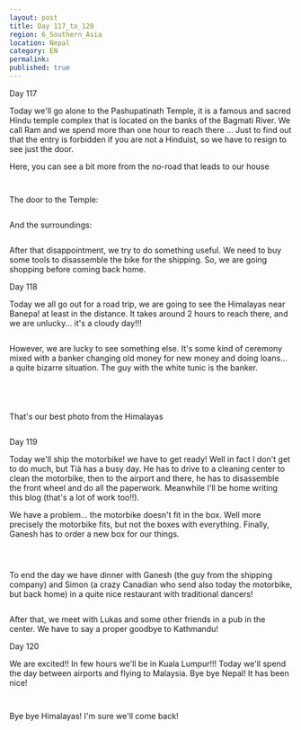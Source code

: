 ```yaml
---
layout: post
title: Day 117_to_120
region: 6_Southern_Asia
location: Nepal
category: EN
permalink:
published: true
---
```


Day 117

Today we'll go alone to the Pashupatinath Temple, it is a famous and sacred Hindu temple complex that is located on the banks of the Bagmati River. We call Ram and we spend more than one hour to reach there ... Just to find out that the entry is forbidden if you are not a Hinduist, so we have to resign to see just the door.

Here, you can see a bit more from the no-road that leads to our house

<p><a
href="https://lh3.googleusercontent.com/v7_rigm8RPA2q-vA_cBzXvbN1Lh4ydU6TDlcJJXysOlLrYJvbnIyyZbvqEXrkdsX0iPX7FmgdEHqzD9s3QPyApeCXsk79e8EsdU4Brp0vGz0yXTHBFl_P975Y9ncC8RsewS08XdyBOsNoxg0VQrOG1UX1fRKz6DfAd8w6ShABerODP5qS8452YrWgvEOpnpZt0bSQfjMrGFnb_MTDn0-gZwzKmmMGVQcShtbq-9IkAtV6QqR3lp-mUh8otAhpN6_dKFsLgB6wrxaVhnFRM0W9JlcaCqBdQbwXhaiDrWor63Cs_D7P6B6y_oeBlWQfbd5Oqxy1vdPQQ8QiU_AFYZaMVMfGnGMwJ-uLadZKymUfxKXkwVigJfCqUXVnjCwTYm4oQ98aE7_WI1Z4pHCDiOABjuS6Ez76YQ0OziOwSkqUMkEGymideiFMq7hrzilLFt_kehFykNjaQPn7QazK8NDs5P0P5XbbhSbZhDtcRgeXSWEYkfL1Uaq4Ls8zEBzNzehPgejIa1qiIFcnp9BBNXf4U4T08XR11XyWaRmnjAMVDDJkI9fSCbnX22kNe7t7p_7BRHAJIF2tdh43koLkm6AZxBcDLiJhfrLZdeZLNp-N65df_EaC_1eh3Yl-DHFVNNVp6uoH6XM4_0SEnwdwNcRcHCfRH8H0CQ_0_jQO31OWcDH9F2305ySJv2-6g=w669-h502-no"><img 
src="https://lh3.googleusercontent.com/v7_rigm8RPA2q-vA_cBzXvbN1Lh4ydU6TDlcJJXysOlLrYJvbnIyyZbvqEXrkdsX0iPX7FmgdEHqzD9s3QPyApeCXsk79e8EsdU4Brp0vGz0yXTHBFl_P975Y9ncC8RsewS08XdyBOsNoxg0VQrOG1UX1fRKz6DfAd8w6ShABerODP5qS8452YrWgvEOpnpZt0bSQfjMrGFnb_MTDn0-gZwzKmmMGVQcShtbq-9IkAtV6QqR3lp-mUh8otAhpN6_dKFsLgB6wrxaVhnFRM0W9JlcaCqBdQbwXhaiDrWor63Cs_D7P6B6y_oeBlWQfbd5Oqxy1vdPQQ8QiU_AFYZaMVMfGnGMwJ-uLadZKymUfxKXkwVigJfCqUXVnjCwTYm4oQ98aE7_WI1Z4pHCDiOABjuS6Ez76YQ0OziOwSkqUMkEGymideiFMq7hrzilLFt_kehFykNjaQPn7QazK8NDs5P0P5XbbhSbZhDtcRgeXSWEYkfL1Uaq4Ls8zEBzNzehPgejIa1qiIFcnp9BBNXf4U4T08XR11XyWaRmnjAMVDDJkI9fSCbnX22kNe7t7p_7BRHAJIF2tdh43koLkm6AZxBcDLiJhfrLZdeZLNp-N65df_EaC_1eh3Yl-DHFVNNVp6uoH6XM4_0SEnwdwNcRcHCfRH8H0CQ_0_jQO31OWcDH9F2305ySJv2-6g=w669-h502-no" class="oversize" alt=""></a></p>

<p><a
href="https://lh3.googleusercontent.com/ckd81FyknJTK6wSZKogrMl0tcoWyQzu-4BviLzYZAVcWm0XjmPm6AQd8PdIBRWkHw6l3Bev_aOFhix96Wyxs-Kg0eBBAh0PaC8WMRMkIEnzF05MURGRSIiJw9kaeM5qwmLxftkYE3Fe1VsyH8C9u7TCGpVIkN9PO6RNbSfbd8Dx3SPbRv7Pm4N0F-cQIYjdnGVnIzOHzeoNnhE-Bt9Sf4QJny92uWKep3FFK9aAOc7oqdx1HoaHR-Cp8TxlJs6qCVGhoHjPbrniin8b2zNxoHFI3NhTqpcrM29R1ksZA3hIQWqZxGl5RaS0xIZSjcQ-tKfA-sgrn-GRknA8lzaNa-qkUDfFlJVtvMx26k4kKOu2wmb8vpwMx2QVaXKUCmtd9dGtK5GE9GKtQrpihzvToVr8SAeP_KZ_ckEHIUrkbc_n-ygh_wJJ0pfdoIHl-Vb0MlUlnANrHhwKZGd9aaZFD9pt9jgsmHQd3KF6b2J7-EutUZW6IYVK5zItgR3V3JmROoxJsQTJzvj1s_vFDRxYJEZNvK4Qqp1tlZ2_6dV7Eaa-BxNXhRSuN5wr7vf39KStk0UD4isI5-KDz5kK6OBsplLQBKW1_F_3NRc7_z0Wulxnj1sQArPxC2ClEjVj20qfceowiMTEffHoPOFLqV26smo2ENAyhrK5fLaEI3_iUN0aU3Xb6w7MPiiJAFw=w836-h627-no"><img 
src="https://lh3.googleusercontent.com/ckd81FyknJTK6wSZKogrMl0tcoWyQzu-4BviLzYZAVcWm0XjmPm6AQd8PdIBRWkHw6l3Bev_aOFhix96Wyxs-Kg0eBBAh0PaC8WMRMkIEnzF05MURGRSIiJw9kaeM5qwmLxftkYE3Fe1VsyH8C9u7TCGpVIkN9PO6RNbSfbd8Dx3SPbRv7Pm4N0F-cQIYjdnGVnIzOHzeoNnhE-Bt9Sf4QJny92uWKep3FFK9aAOc7oqdx1HoaHR-Cp8TxlJs6qCVGhoHjPbrniin8b2zNxoHFI3NhTqpcrM29R1ksZA3hIQWqZxGl5RaS0xIZSjcQ-tKfA-sgrn-GRknA8lzaNa-qkUDfFlJVtvMx26k4kKOu2wmb8vpwMx2QVaXKUCmtd9dGtK5GE9GKtQrpihzvToVr8SAeP_KZ_ckEHIUrkbc_n-ygh_wJJ0pfdoIHl-Vb0MlUlnANrHhwKZGd9aaZFD9pt9jgsmHQd3KF6b2J7-EutUZW6IYVK5zItgR3V3JmROoxJsQTJzvj1s_vFDRxYJEZNvK4Qqp1tlZ2_6dV7Eaa-BxNXhRSuN5wr7vf39KStk0UD4isI5-KDz5kK6OBsplLQBKW1_F_3NRc7_z0Wulxnj1sQArPxC2ClEjVj20qfceowiMTEffHoPOFLqV26smo2ENAyhrK5fLaEI3_iUN0aU3Xb6w7MPiiJAFw=w836-h627-no" class="oversize" alt=""></a></p>

The door to the Temple:

<p><a
href="https://lh3.googleusercontent.com/v9-sQMedpAnsuA__HXW6qzXZgm-FhMq8xrkPLpHw_X9nD-zlh3L-PhwwZz0CwkwsCykqrI1pJalBfx3coUX03CLVJnh2VRaL_Xsn0sVQ_9K5N0eeViukGck56KWne7MKFQ0Y-kZ0l4vi21sR4CvaP7qd4i42O4kfKimEcMKi-SlYbegCVwsI16Wjh3oeVMidPnilGpL_yqNIpc61z3KcXZQO8uk7qyxksQlSVNaJZxfhUPA1W6k8wSICg5G6sqIiCuMnhMX0HvpmE6XkRg6GxD5_RusiRxuc0JzFYqrMLokNyEMU-zyibRUbf6RNa9ct46OflYlQWrApPCyf2wIIKz1_0YygSfbk9MdBUmbRMXmH93JgpmV_4NuYNp66C75cCV9UnIhxp9f81aqDSkqKt9un5xHq5rc4XcQWlGb-fohHanBXtFTbFEDBBAgAG6Kxg1oj0_rCCZ88LeRpBrnqVO87ZxTiIBHkNEssuMKiRC4dBUGuB3_zhZks4dJqiVkLcM3NxeBtEN9I9t1HF_T6pOOXz_qmLP0m7Eod17qsfBI_VUFtMHW8xjgsmvme9wF7gAO8eahPJxxV3ZSoCF97OiGzNaPZmL4MQYaoxTfe_vGglRBY2N2BJp-UvDRjiv1Zdiqt7Bl5ZmhX6g9KoHAbnYXY-OPuQn3fdbQPqD_7gr9SQfucRuQD9arErg=w377-h502-no"><img 
src="https://lh3.googleusercontent.com/v9-sQMedpAnsuA__HXW6qzXZgm-FhMq8xrkPLpHw_X9nD-zlh3L-PhwwZz0CwkwsCykqrI1pJalBfx3coUX03CLVJnh2VRaL_Xsn0sVQ_9K5N0eeViukGck56KWne7MKFQ0Y-kZ0l4vi21sR4CvaP7qd4i42O4kfKimEcMKi-SlYbegCVwsI16Wjh3oeVMidPnilGpL_yqNIpc61z3KcXZQO8uk7qyxksQlSVNaJZxfhUPA1W6k8wSICg5G6sqIiCuMnhMX0HvpmE6XkRg6GxD5_RusiRxuc0JzFYqrMLokNyEMU-zyibRUbf6RNa9ct46OflYlQWrApPCyf2wIIKz1_0YygSfbk9MdBUmbRMXmH93JgpmV_4NuYNp66C75cCV9UnIhxp9f81aqDSkqKt9un5xHq5rc4XcQWlGb-fohHanBXtFTbFEDBBAgAG6Kxg1oj0_rCCZ88LeRpBrnqVO87ZxTiIBHkNEssuMKiRC4dBUGuB3_zhZks4dJqiVkLcM3NxeBtEN9I9t1HF_T6pOOXz_qmLP0m7Eod17qsfBI_VUFtMHW8xjgsmvme9wF7gAO8eahPJxxV3ZSoCF97OiGzNaPZmL4MQYaoxTfe_vGglRBY2N2BJp-UvDRjiv1Zdiqt7Bl5ZmhX6g9KoHAbnYXY-OPuQn3fdbQPqD_7gr9SQfucRuQD9arErg=w377-h502-no" class="oversize" alt=""></a></p>

And the surroundings:

<p><a
href="https://lh3.googleusercontent.com/wqPjRGY4sbYfgrepjKX7HjiZQ6nzURMdlvOqEURY5KwyhZT7xu0Z-ILaw5YM9S6ULfvK6ufj5CUG6z4zB0EkBKZ_3gjj9DEgvb5wSC6u27BUQq7jPcdbTsYIEwGMK4zYN2gKfhcG_i3E2k_gAHu7VE3bbXv-p-lreaXzHwe1uGOAwBSW-dputxsRdWuYujiWd4Gbym-VFPacQ5iZ5GUkceAUx40L-jvjpHewzZsbDWnQjw3PthEm_I49Kl-yTkmnbrn2uDlTNn_OwJ_S9DuKGyM0ue2EaTY0RmQdfHnJKyOUzR-zKu7wX5BXALIU-F6sVKueV2iqgDjdAlQUKnlEtQn1yO_4PR8bPeuk3Ago9OBwD6-oYGZlYWfOXYjL_396iU1tbdwHFGDeJpZhZMdM_MCgRh18Z4nojopXvlf2Fe77ZTFQ0THWypi8DPI8VmuadzC3tO9u1vJMHTbB-sfmq29u2FpZ-6MxcAbiRoGpKY-Ejn539FGw7o5lIgPjgEaI0xXUHl79OJ1Wiam2d1bVpGJeyreRIug99odGSPYNiuNcUjaQb0tC0nTHITNwExbhec-m7AJb8X2h196DRZWXg64TPxzbXXWw6Sk2ruvKN8fQhxQuQyKPRPCZ5z3-qooA9lt9BAUDdkW6SjDbEY3km4o0nNCErUT8comqPPAdK1QEOCUxARV1TZuy1g=w836-h627-no"><img 
src="https://lh3.googleusercontent.com/wqPjRGY4sbYfgrepjKX7HjiZQ6nzURMdlvOqEURY5KwyhZT7xu0Z-ILaw5YM9S6ULfvK6ufj5CUG6z4zB0EkBKZ_3gjj9DEgvb5wSC6u27BUQq7jPcdbTsYIEwGMK4zYN2gKfhcG_i3E2k_gAHu7VE3bbXv-p-lreaXzHwe1uGOAwBSW-dputxsRdWuYujiWd4Gbym-VFPacQ5iZ5GUkceAUx40L-jvjpHewzZsbDWnQjw3PthEm_I49Kl-yTkmnbrn2uDlTNn_OwJ_S9DuKGyM0ue2EaTY0RmQdfHnJKyOUzR-zKu7wX5BXALIU-F6sVKueV2iqgDjdAlQUKnlEtQn1yO_4PR8bPeuk3Ago9OBwD6-oYGZlYWfOXYjL_396iU1tbdwHFGDeJpZhZMdM_MCgRh18Z4nojopXvlf2Fe77ZTFQ0THWypi8DPI8VmuadzC3tO9u1vJMHTbB-sfmq29u2FpZ-6MxcAbiRoGpKY-Ejn539FGw7o5lIgPjgEaI0xXUHl79OJ1Wiam2d1bVpGJeyreRIug99odGSPYNiuNcUjaQb0tC0nTHITNwExbhec-m7AJb8X2h196DRZWXg64TPxzbXXWw6Sk2ruvKN8fQhxQuQyKPRPCZ5z3-qooA9lt9BAUDdkW6SjDbEY3km4o0nNCErUT8comqPPAdK1QEOCUxARV1TZuy1g=w836-h627-no" class="oversize" alt=""></a></p>

After that disappointment, we try to do something useful. We need to buy some tools to disassemble the bike for the shipping. So, we are going shopping before coming back home.

Day 118

Today we all go out for a road trip, we are going to see the Himalayas near Banepa! at least in the distance. It takes around 2 hours to reach there, and we are unlucky... it's a cloudy day!!!

<p><a
href="https://lh3.googleusercontent.com/sxJpGX1XmbEyhtVCR0VgkCT4q9i00RtSElbVk8DlqulM7_Shb82hd3hrxui7eQKU4FczOpA2_6TpfgSdzz93bMDDxkCjmjg45t0hXoTfBn6jE8chIzDPQ767rWjsItHg-nQPD4ffW_yDUG7Q1u3kCBcvMqtw8QD447RA3vY4BBgIgHiiNW98uP00xM37uOQoruwvcN9GBmoojGL4e2bYJVmdfdCp4frIjG7HL9NC9b1pD52VPelVk8ulpmQdx9XoonPlo7E6X95aAtDk6JCjg7q5cxV5aGkngN1ElmVPYltpdMzq1XlR8PshFrtXtU5FSgOgbysH2fQ8wrAlzG6_tXifKdoqboJfM-QP3sxZx_Xhwj4f74lHXldMVekaMcktlM8wL_6uGQIu1alCQHbFh5lbIIbXAYVrGEfDpXGITzNpfUMfYkbjLNPRild4-j4OfBbIircZlciWjWNWfM_8K4WuBcAa0_fjvEwfQqyp2Loh7__0qmQOtXIQ_EMX2dRI3S2RT8GRQuS8jWPcY5lzXsdTiQwrExYhstYaFxZST2GAA_W761kWyWh6AkLp1dbWG89ezubz3aI5oqwFJE3Yj7TvC9o0qoahUOKttwyvX3lxH0JCzB5xVQ-DWdmZjIavWMXWg-mjW9D8ncH-dNOPG8WQKVg5MS3It6Gz9mIAsQ_x_O1n7bSbDrKRig=w669-h502-no"><img 
src="https://lh3.googleusercontent.com/sxJpGX1XmbEyhtVCR0VgkCT4q9i00RtSElbVk8DlqulM7_Shb82hd3hrxui7eQKU4FczOpA2_6TpfgSdzz93bMDDxkCjmjg45t0hXoTfBn6jE8chIzDPQ767rWjsItHg-nQPD4ffW_yDUG7Q1u3kCBcvMqtw8QD447RA3vY4BBgIgHiiNW98uP00xM37uOQoruwvcN9GBmoojGL4e2bYJVmdfdCp4frIjG7HL9NC9b1pD52VPelVk8ulpmQdx9XoonPlo7E6X95aAtDk6JCjg7q5cxV5aGkngN1ElmVPYltpdMzq1XlR8PshFrtXtU5FSgOgbysH2fQ8wrAlzG6_tXifKdoqboJfM-QP3sxZx_Xhwj4f74lHXldMVekaMcktlM8wL_6uGQIu1alCQHbFh5lbIIbXAYVrGEfDpXGITzNpfUMfYkbjLNPRild4-j4OfBbIircZlciWjWNWfM_8K4WuBcAa0_fjvEwfQqyp2Loh7__0qmQOtXIQ_EMX2dRI3S2RT8GRQuS8jWPcY5lzXsdTiQwrExYhstYaFxZST2GAA_W761kWyWh6AkLp1dbWG89ezubz3aI5oqwFJE3Yj7TvC9o0qoahUOKttwyvX3lxH0JCzB5xVQ-DWdmZjIavWMXWg-mjW9D8ncH-dNOPG8WQKVg5MS3It6Gz9mIAsQ_x_O1n7bSbDrKRig=w669-h502-no" class="oversize" alt=""></a></p>

However, we are lucky to see something else. It's some kind of ceremony mixed with a banker changing old money for new money and doing loans... a quite bizarre situation. The guy with the white tunic is the banker.

<p><a
href="https://lh3.googleusercontent.com/xsWgJq8y0aac0Yd3l3rjwMYQ1Ng_fLMvkpvm4hE9Xavl5a_52t3AhWE-87JA2Hg9YGw7NFzpAQR-rI79_Y5-zqCpExypBD11yLepdaw9PHN0ukCRN93UsuJnEGZZV4RwijXKyFWQ_DeNtMUCCoEBEd2lej6QClMp8KqemkRR_foPc6bWlns2s5JxftMiNteevjsjhL16DBibMoXLTD1XNwzAtzvqBFZKLP8sqtpz7Dug8Ikq_v1wqDlsGpkvYq61AtIkUb3FczCgEJ6_zAI8wTkPAw8RbNQ2lMl27DrRXHgSWuvk-XAnYKYbPSpujACAuwVo3KacFO4SDIJazEAtEgICu9gSJbZSc_qjLzqg-85i-e51pe82rjsK5cpeRaEr_CiMDrMs6Xo941OWKlwGn2F99gKcoZOWl8UmDGDmJ7MdsFpGhBogcketIZJHWkkALgHb1-HnEFKqCn9GdAdUPk2R4zITBrsIcWQfo28KMcbmTYXzfPyjV2rsTHvS_7DVKim30IyxKcfoqQnUS-pBX02PaDYUzkQ3kB0a9w5Mbwgnq_uxsZ6m80ojpx5dKugV0Wu5bFfJaYMIZA8G8-lDysGajG_RuBTQeAkfxkYjxpwptvxOI2gktarsVHLPK0a4Ce-6KQCp1ybcrv4Cy5LB0GYP_cs2rk-HOhd1Cj8vv5nD7ExxYBfCflDbiA=w669-h502-no"><img 
src="https://lh3.googleusercontent.com/xsWgJq8y0aac0Yd3l3rjwMYQ1Ng_fLMvkpvm4hE9Xavl5a_52t3AhWE-87JA2Hg9YGw7NFzpAQR-rI79_Y5-zqCpExypBD11yLepdaw9PHN0ukCRN93UsuJnEGZZV4RwijXKyFWQ_DeNtMUCCoEBEd2lej6QClMp8KqemkRR_foPc6bWlns2s5JxftMiNteevjsjhL16DBibMoXLTD1XNwzAtzvqBFZKLP8sqtpz7Dug8Ikq_v1wqDlsGpkvYq61AtIkUb3FczCgEJ6_zAI8wTkPAw8RbNQ2lMl27DrRXHgSWuvk-XAnYKYbPSpujACAuwVo3KacFO4SDIJazEAtEgICu9gSJbZSc_qjLzqg-85i-e51pe82rjsK5cpeRaEr_CiMDrMs6Xo941OWKlwGn2F99gKcoZOWl8UmDGDmJ7MdsFpGhBogcketIZJHWkkALgHb1-HnEFKqCn9GdAdUPk2R4zITBrsIcWQfo28KMcbmTYXzfPyjV2rsTHvS_7DVKim30IyxKcfoqQnUS-pBX02PaDYUzkQ3kB0a9w5Mbwgnq_uxsZ6m80ojpx5dKugV0Wu5bFfJaYMIZA8G8-lDysGajG_RuBTQeAkfxkYjxpwptvxOI2gktarsVHLPK0a4Ce-6KQCp1ybcrv4Cy5LB0GYP_cs2rk-HOhd1Cj8vv5nD7ExxYBfCflDbiA=w669-h502-no" class="oversize" alt=""></a></p>

<p><a
href="https://lh3.googleusercontent.com/a2hqosWNswJybM_zWJL0_NQOhN4v4MduIVuQQXVsnuNmh0p1O5JYWWh229UwYh4dI3T-sEAShmJpWX4GZdU-f192oMsMItK_8KLiJI61hS8jIHxdvw-n5ZKrtilaLMdiPCxi-1kGMdRAvjqpUWbsWiB7XVxJRll7dzlBtbXTYPLN0l6nIuNxNjJfaFyLttVccfcaDPXkm2Ddsrm9yQxtLUnfms9wxIe_8KZ1FQXaHrb2Rr3fwm7QbOvQ4Cnsq40-aU4EsrChqBrsHkLjaqPEFCmRajUjsPo-jxBXrgDWlvNfp-7lqWF-IuIegsTicOiwT7hu0xXgIq0nB-7Joz5CzQcoGiXJRshA5Dd5ZGEsmSDnG6iS7Seo1lfqr6lDRufM3RZztyLbMAUyEMmws3eWPsyiwd2MsQrp6E39JwER3er21nhtUtbRYjQdNSboLG1pY3PLPnUvpVt7K0N2z6URJh9_knPDSS_tSdP8y3M02QBxAijX7ydlatFv-qZgkzPHMP8j_ONVj4WCk-WD7VUXmxUXRo7R7fAJkwKWRRyX4aBfK-Uflzm3fsLWoWUc5zN4HE02aMhIu0eher5KwMqG5B1t4oUsvdJnNQnomNXSRgFzNacsDZ4WjdelyNp1ryVIu0LMw8Kg3bl-AiSupb_s0GuUgPuw6J4VanEgZGwKvA0GR_c3UJcuzhzStQ=w836-h627-no"><img 
src="https://lh3.googleusercontent.com/a2hqosWNswJybM_zWJL0_NQOhN4v4MduIVuQQXVsnuNmh0p1O5JYWWh229UwYh4dI3T-sEAShmJpWX4GZdU-f192oMsMItK_8KLiJI61hS8jIHxdvw-n5ZKrtilaLMdiPCxi-1kGMdRAvjqpUWbsWiB7XVxJRll7dzlBtbXTYPLN0l6nIuNxNjJfaFyLttVccfcaDPXkm2Ddsrm9yQxtLUnfms9wxIe_8KZ1FQXaHrb2Rr3fwm7QbOvQ4Cnsq40-aU4EsrChqBrsHkLjaqPEFCmRajUjsPo-jxBXrgDWlvNfp-7lqWF-IuIegsTicOiwT7hu0xXgIq0nB-7Joz5CzQcoGiXJRshA5Dd5ZGEsmSDnG6iS7Seo1lfqr6lDRufM3RZztyLbMAUyEMmws3eWPsyiwd2MsQrp6E39JwER3er21nhtUtbRYjQdNSboLG1pY3PLPnUvpVt7K0N2z6URJh9_knPDSS_tSdP8y3M02QBxAijX7ydlatFv-qZgkzPHMP8j_ONVj4WCk-WD7VUXmxUXRo7R7fAJkwKWRRyX4aBfK-Uflzm3fsLWoWUc5zN4HE02aMhIu0eher5KwMqG5B1t4oUsvdJnNQnomNXSRgFzNacsDZ4WjdelyNp1ryVIu0LMw8Kg3bl-AiSupb_s0GuUgPuw6J4VanEgZGwKvA0GR_c3UJcuzhzStQ=w836-h627-no" class="oversize" alt=""></a></p>

<p><a
href="https://lh3.googleusercontent.com/Ajs9iHcJerGvdMMCx6CGOZ41L3YrYrZbvpJsAKlPPwL28qpaRbg5v0K30KzIrr-t3YCAkGwm0eVQCWaZgNSgAXG3Njq6S-tY6qGql7PcGu9JvJGpoHuAIXi_6lMRwet_2z-uV1Z_SiaqBsZbvfRnA1Y7gkDT9RRbreZi_Kly7mMEz94k-AvpsNqktdEp0vmZCFkx-oyGjY9qLv_JQQ14cmj4_EgZoA7IIAqEBxyok6cp3Ob5YreoHIe7GEaPu5Yp0QZzgv2UKhZBO3N4EHqxdAUqVQCQgqN75cHM7Z_SRPZjjUcVwQZ8U72qU8gLHuYaw-eNe22l6wX2ox-LDwDoHCuwofdwC3skTjXPBU2NdEeFfg1463zC1_z-ktqG0EamdrZeHujJyIDsCnte7OWaxQmP0I_DeHAJJ-gROID-2D-DWSxXZu3YLu7bGgal335iflvmwjLeSFXPiS0XSuxOW3qxZhdhk3x_ZW3s_KRQRHzAMTC66B77cdFIElMAgojF5mc7ecwhcd2vYdAM6twgDOTitCJzyPWpUkShzvCIQRhy4UPSBWqBSEtI99aA8rrIy9bxq8LGnr0E5uIbECIrDIIQNGk7sfK6eewJHId9NQhF7WBVj7BeKHJJku6uXfEsDRZUwXxx4GfxSNaKvrI8bVNzc4sQ0osmRAZi5U7bQafCg-V1jOIlf7dnBg=w836-h627-no"><img 
src="https://lh3.googleusercontent.com/Ajs9iHcJerGvdMMCx6CGOZ41L3YrYrZbvpJsAKlPPwL28qpaRbg5v0K30KzIrr-t3YCAkGwm0eVQCWaZgNSgAXG3Njq6S-tY6qGql7PcGu9JvJGpoHuAIXi_6lMRwet_2z-uV1Z_SiaqBsZbvfRnA1Y7gkDT9RRbreZi_Kly7mMEz94k-AvpsNqktdEp0vmZCFkx-oyGjY9qLv_JQQ14cmj4_EgZoA7IIAqEBxyok6cp3Ob5YreoHIe7GEaPu5Yp0QZzgv2UKhZBO3N4EHqxdAUqVQCQgqN75cHM7Z_SRPZjjUcVwQZ8U72qU8gLHuYaw-eNe22l6wX2ox-LDwDoHCuwofdwC3skTjXPBU2NdEeFfg1463zC1_z-ktqG0EamdrZeHujJyIDsCnte7OWaxQmP0I_DeHAJJ-gROID-2D-DWSxXZu3YLu7bGgal335iflvmwjLeSFXPiS0XSuxOW3qxZhdhk3x_ZW3s_KRQRHzAMTC66B77cdFIElMAgojF5mc7ecwhcd2vYdAM6twgDOTitCJzyPWpUkShzvCIQRhy4UPSBWqBSEtI99aA8rrIy9bxq8LGnr0E5uIbECIrDIIQNGk7sfK6eewJHId9NQhF7WBVj7BeKHJJku6uXfEsDRZUwXxx4GfxSNaKvrI8bVNzc4sQ0osmRAZi5U7bQafCg-V1jOIlf7dnBg=w836-h627-no" class="oversize" alt=""></a></p>


<p><a
href="https://lh3.googleusercontent.com/eYunVJpXr1niNHkImko1aWBax0Ua4_sLntE1fVYjIJXvrUDd9FrAe9n022wJZYLp7wD1pQvbGAKjg3HdW1-Ge3E55LmWYtERspC9RMNs36fixDzhGyxuGQK1lHw6ElQDrZCaDuFuolp4cHR7MmUxuoj0lRgPCCePBC0ug73lDcPnjVZoiSg4gQudk_ZkEWbBZKasHBJ1jZUjDd_SNPtbtkytlggJvec8sxlD5y67IYjjJF249UGlG1pNBX4x__gooIRfsuHcRgZIYGS8Jr354qOoHx9Dq0oIXXBHAUp5KMa7dh9JV-o-XcdCjLfm6dPuEuMtAJ8yb_Vk8mXiT78veum7gU9aF_svmYipZ82kNHbU0ZyC7nQ4TV-ODyvxw6-eDF9PuAs-f7BHtGIfekYDwYKQit57FJYtER3yGqLIiYNI7l22u0TCammr4c2iRC0wiCl2-dWSZ0hVQD3HmFfsLnFRJhMtkajXWmr2pY3FvNuhxzZSHQ3IZcuHBigkNYU-seIuCcxNnfNitPi3aGgQmHrsrLA0hWl52kCvu_9oySljZa2Mb2PhNI7QcI2GbPEhIifq6fvCK494WxIqKkvnTZVzgj5ekCm5VKmAPxOELnu7RnaFrurN0YVm19dKEKj77f_dg4aca6tOPXnHV6h0_W8LQxle6MVcYNtGVI5KpCsi7850jblBiwvgNg=w836-h627-no"><img 
src="https://lh3.googleusercontent.com/eYunVJpXr1niNHkImko1aWBax0Ua4_sLntE1fVYjIJXvrUDd9FrAe9n022wJZYLp7wD1pQvbGAKjg3HdW1-Ge3E55LmWYtERspC9RMNs36fixDzhGyxuGQK1lHw6ElQDrZCaDuFuolp4cHR7MmUxuoj0lRgPCCePBC0ug73lDcPnjVZoiSg4gQudk_ZkEWbBZKasHBJ1jZUjDd_SNPtbtkytlggJvec8sxlD5y67IYjjJF249UGlG1pNBX4x__gooIRfsuHcRgZIYGS8Jr354qOoHx9Dq0oIXXBHAUp5KMa7dh9JV-o-XcdCjLfm6dPuEuMtAJ8yb_Vk8mXiT78veum7gU9aF_svmYipZ82kNHbU0ZyC7nQ4TV-ODyvxw6-eDF9PuAs-f7BHtGIfekYDwYKQit57FJYtER3yGqLIiYNI7l22u0TCammr4c2iRC0wiCl2-dWSZ0hVQD3HmFfsLnFRJhMtkajXWmr2pY3FvNuhxzZSHQ3IZcuHBigkNYU-seIuCcxNnfNitPi3aGgQmHrsrLA0hWl52kCvu_9oySljZa2Mb2PhNI7QcI2GbPEhIifq6fvCK494WxIqKkvnTZVzgj5ekCm5VKmAPxOELnu7RnaFrurN0YVm19dKEKj77f_dg4aca6tOPXnHV6h0_W8LQxle6MVcYNtGVI5KpCsi7850jblBiwvgNg=w836-h627-no" class="oversize" alt=""></a></p>


That's our best photo from the Himalayas

<p><a
href="https://lh3.googleusercontent.com/p4Cq0nhNBGcR4c3hNfzJoM2knCGY-ZYWwA3uTuOyrDlDQRvSTho3rG8z79nKnX9hpe-m-eslbKrHZpy9XYlSFEfd2HvmPf4YhJeyCoQQvpy6mKhEqn2pkdHr9vN41UApCmTQL9JQXceVGx8mihew8XihlKejwXTgz7YFIfVWIk3zolUmTEeldrUv8K93wx1LQsqqDGZsRbP8ZOpfIcKKF5ntTXIgtuATkxtru4wGBfwf1BZbzkTTTD2ekBb-na0MAKxxf8srGZjQlw98LGfBDG-eH9SCpqW3SSvL-1D28NK9F0qi6ESGhUgWaWQXD4L5QIJ65-yMdBKp4KH4RSNLVnZGNZDXMOhTJZFeSaXFA5jr_TC6BoWB_dDftciuDl7bx-ygw_WU4uLI0xqvyNaxMn0qf94QYmfe_sj4M8WeBqpKzgpWJqX2mEiUkbpdBhVy3DV8ZDVpYGDTMrRdgAltcTwNyrxB0Qdu6DDzOfaPVGogFoxzeFtiOhyECnKK5ZW2QEr2I0Zt7PjZtVL8HS_MKtQuL88wn3K_dwZS5Dy9pxpGZ0hR9tglTrQ6nG65UkJlCqfmFtGGYD07cOvpmZge4BdaBV7J5i0xYiCWrSkF75FQbDtgqEZS-0Q2ZPCvM48zyusCmE0rl8-qXCF5kkcZ2c0_gWcCJIMOEm37ku0xdJRI0x_o1vZ4teXtNA=w836-h627-no"><img 
src="https://lh3.googleusercontent.com/p4Cq0nhNBGcR4c3hNfzJoM2knCGY-ZYWwA3uTuOyrDlDQRvSTho3rG8z79nKnX9hpe-m-eslbKrHZpy9XYlSFEfd2HvmPf4YhJeyCoQQvpy6mKhEqn2pkdHr9vN41UApCmTQL9JQXceVGx8mihew8XihlKejwXTgz7YFIfVWIk3zolUmTEeldrUv8K93wx1LQsqqDGZsRbP8ZOpfIcKKF5ntTXIgtuATkxtru4wGBfwf1BZbzkTTTD2ekBb-na0MAKxxf8srGZjQlw98LGfBDG-eH9SCpqW3SSvL-1D28NK9F0qi6ESGhUgWaWQXD4L5QIJ65-yMdBKp4KH4RSNLVnZGNZDXMOhTJZFeSaXFA5jr_TC6BoWB_dDftciuDl7bx-ygw_WU4uLI0xqvyNaxMn0qf94QYmfe_sj4M8WeBqpKzgpWJqX2mEiUkbpdBhVy3DV8ZDVpYGDTMrRdgAltcTwNyrxB0Qdu6DDzOfaPVGogFoxzeFtiOhyECnKK5ZW2QEr2I0Zt7PjZtVL8HS_MKtQuL88wn3K_dwZS5Dy9pxpGZ0hR9tglTrQ6nG65UkJlCqfmFtGGYD07cOvpmZge4BdaBV7J5i0xYiCWrSkF75FQbDtgqEZS-0Q2ZPCvM48zyusCmE0rl8-qXCF5kkcZ2c0_gWcCJIMOEm37ku0xdJRI0x_o1vZ4teXtNA=w836-h627-no" class="oversize" alt=""></a></p>

Day 119 

Today we'll ship the motorbike! we have to get ready! Well in fact I don't get to do much, but Tià has a busy day. He has to drive to a cleaning center to clean the motorbike, then to the airport and there, he has to disassemble the front wheel and do all the paperwork. Meanwhile I'll be home writing this blog (that's a lot of work too!!).

We have a problem... the motorbike doesn't fit in the box. Well more precisely the motorbike fits, but not the boxes with everything. Finally, Ganesh has to order a new box for our things.

<p><a
href="https://lh3.googleusercontent.com/16q_g-EN-nvSq1QyoorHBhxme67Cfihyr_GFahdWJAeqEXXKK6lBfr9Z05ukXFwp67efsrg49JbF27zlCdvb54quGhrQIFyiZk3v92gB2wJSL1IdMyoLgjHJw0_SG7lZp4zN_Qv9VHyg1IVyBQzGTeuBj6F6bxBs0wy9AmxLyYwIzDVji2LPqQEDZKQwr3QT49XNJNVPPiDcdohQMunmQqh1ck8LOCM0lGnghVcpBsy7nxMxONPgemMCS7rsWcJLdkey8VQSr-vZeiKD6rPeR4cUdxd7O_6Hc0iUP6SXBcJl7Wfz035dslpG2BH4oHY7va9Rds3DN1BLuj7DcSD1a5x3LHeo9KlBwo8r1Eri7zix2LET4DD6SoV2gkipeev3SarmE2NQMVDvW6thqcaiN4tpclVxEREslnQv_luyZmfS9rIuZaNtcsT8zRAFk485uIFpUGgHRD4b3IJv4kKZSe1cOrsen5nzOMTqznP9TKIACrqDlEl_U5_-nhbt-EL6cfnR1z4RTe00zT8quLIXqPC4ODNNp2hSim3D7Z_uQVH0iyU8bNpI2l8ukXCCPvYbKrWjxvU_h0w4wjrBeRfA6aQvZDMRnQH-CxbDjfIHIGe4KlkPp17UAcaK2LxoFfzCgvIiPvcvWFi89c6bZfB2QhKnfD3aW99EprjhaOa8tSBNpMMdqSsCREkK7w=w669-h502-no"><img 
src="https://lh3.googleusercontent.com/16q_g-EN-nvSq1QyoorHBhxme67Cfihyr_GFahdWJAeqEXXKK6lBfr9Z05ukXFwp67efsrg49JbF27zlCdvb54quGhrQIFyiZk3v92gB2wJSL1IdMyoLgjHJw0_SG7lZp4zN_Qv9VHyg1IVyBQzGTeuBj6F6bxBs0wy9AmxLyYwIzDVji2LPqQEDZKQwr3QT49XNJNVPPiDcdohQMunmQqh1ck8LOCM0lGnghVcpBsy7nxMxONPgemMCS7rsWcJLdkey8VQSr-vZeiKD6rPeR4cUdxd7O_6Hc0iUP6SXBcJl7Wfz035dslpG2BH4oHY7va9Rds3DN1BLuj7DcSD1a5x3LHeo9KlBwo8r1Eri7zix2LET4DD6SoV2gkipeev3SarmE2NQMVDvW6thqcaiN4tpclVxEREslnQv_luyZmfS9rIuZaNtcsT8zRAFk485uIFpUGgHRD4b3IJv4kKZSe1cOrsen5nzOMTqznP9TKIACrqDlEl_U5_-nhbt-EL6cfnR1z4RTe00zT8quLIXqPC4ODNNp2hSim3D7Z_uQVH0iyU8bNpI2l8ukXCCPvYbKrWjxvU_h0w4wjrBeRfA6aQvZDMRnQH-CxbDjfIHIGe4KlkPp17UAcaK2LxoFfzCgvIiPvcvWFi89c6bZfB2QhKnfD3aW99EprjhaOa8tSBNpMMdqSsCREkK7w=w669-h502-no" class="oversize" alt=""></a></p>

<p><a
href="https://lh3.googleusercontent.com/OzBYFYYAb8fc9wLT1tPe_1Bfx5D4j9bpKTdaJ2OEWwblAu7alXZQFj_3-gJnRmPkl_9zL6LsObz_QvHygJk1OdBTcDS1JPEgNWahYh_9ugrG-7SORDmReytDungq8JSjlzuPOcDdCQVx_ajtK0a7VC1VoLadHV3gziVAp7zFbn6uZZaGXZgYPierEwowM2Iyq5suH8VZvNAtvc7y7CUBwrNz69IsO3oOZRM6jDYP5eZ9ZUFzS7a3uU9BLd9HMW2YJXTLGmY9jasqGCTeggdU-O95rUtYLjUDqjFGB1y6FG4hnMKZDkPgtpvyyOQwU1NVbfiNnFcfl6_U73lnQqVFswWe3Zk7euaNtdAKJfcswsOFbuAJG47WgNNFcmaPO0H1UHQqkZU04UL5gimEhsB3p7pw8Yku7k50iNjDvut6Dea1YjY3iHRfbADyLLfeVdTUej7rJzuWLYGk5-LiK3JCCcmgj7kbUxJXirAJ4Lopw206UA59eNft3XbFOUGY3hxL7zVB3hXRLw86vRuCPQjDImswq6Oorlyj9yrgZoKPUe-ByfVXRSZI0tBXggoInY6_6E_dCFdezvSvIU5QZvL62Ybi7QI_xpfmiYrJSN_6iLdkMX9YE7jOSWk907VXH-roeVk4Z6N1PLhAz2AHhQjJGn2TyxFT8Vd2yzIxqiLcC_6JmNsHNFVhpJr33w=w1115-h627-no"><img 
src="https://lh3.googleusercontent.com/OzBYFYYAb8fc9wLT1tPe_1Bfx5D4j9bpKTdaJ2OEWwblAu7alXZQFj_3-gJnRmPkl_9zL6LsObz_QvHygJk1OdBTcDS1JPEgNWahYh_9ugrG-7SORDmReytDungq8JSjlzuPOcDdCQVx_ajtK0a7VC1VoLadHV3gziVAp7zFbn6uZZaGXZgYPierEwowM2Iyq5suH8VZvNAtvc7y7CUBwrNz69IsO3oOZRM6jDYP5eZ9ZUFzS7a3uU9BLd9HMW2YJXTLGmY9jasqGCTeggdU-O95rUtYLjUDqjFGB1y6FG4hnMKZDkPgtpvyyOQwU1NVbfiNnFcfl6_U73lnQqVFswWe3Zk7euaNtdAKJfcswsOFbuAJG47WgNNFcmaPO0H1UHQqkZU04UL5gimEhsB3p7pw8Yku7k50iNjDvut6Dea1YjY3iHRfbADyLLfeVdTUej7rJzuWLYGk5-LiK3JCCcmgj7kbUxJXirAJ4Lopw206UA59eNft3XbFOUGY3hxL7zVB3hXRLw86vRuCPQjDImswq6Oorlyj9yrgZoKPUe-ByfVXRSZI0tBXggoInY6_6E_dCFdezvSvIU5QZvL62Ybi7QI_xpfmiYrJSN_6iLdkMX9YE7jOSWk907VXH-roeVk4Z6N1PLhAz2AHhQjJGn2TyxFT8Vd2yzIxqiLcC_6JmNsHNFVhpJr33w=w1115-h627-no" class="oversize" alt=""></a></p>

<p><a
href="https://lh3.googleusercontent.com/sIC9mWQB34jU0V08fP4ttuKl1EKxmEgCj-0-fy6-vi-zvNcMo5dMeaAYMbutGrhknsotQmoU6frLMo2z6dzisc8CwDFrInl8mB8VcrjhhqcpBCgOumDQPXxEORCKJPkR-Uv2oO9S1QobrHNVCNlB8qxgCRlrhD9aAiOmnYXk_I912fbPPa9E8q-cd7TSd2gGRY_Fw9s-xRj5JyLVct1iJ6jkAnsZut2bC0tcQXPlisx7C2UlVy35l7w0SuYMpn3tGFWWEZSJK1KkSRdDMvsBRt-qqpzKgSZcf_K61xBHMhBy_TMWFOWKc59hHONULwxsB28bGDOYYkgWSzG9z63e_TB3t30gsWm2NNVsrYL7tMLGGPjTFOgvCcTQ8-ogd_amXFrBtz_AkBIRxWJuZ0C9nq4a_JImSgoDLRMReyA1dO0uEJOvy4fSffhZW43hVymCNRP8Q6CYUjamSqFgcAANbjplp2MDKU5DcUDkW1giYcIHU_UAM9Kb0zow_41vfIZyP540I7quBb5yfkriK-TWCm2COiDzzkL_vrX9_BgG9inJRIR6pVckVvYT6XGiR__EYSEN6c93bETUckydlPU1794tx3k5GlmHmwYP6alGizdpMWmWPjnkobv2K4qIk0gxQIHSTTYtiPsbOFeKk5SkhfZmBMPJlI3fNaCo-pTxlkn1z64odRB69CQUlw=w836-h627-no"><img 
src="https://lh3.googleusercontent.com/sIC9mWQB34jU0V08fP4ttuKl1EKxmEgCj-0-fy6-vi-zvNcMo5dMeaAYMbutGrhknsotQmoU6frLMo2z6dzisc8CwDFrInl8mB8VcrjhhqcpBCgOumDQPXxEORCKJPkR-Uv2oO9S1QobrHNVCNlB8qxgCRlrhD9aAiOmnYXk_I912fbPPa9E8q-cd7TSd2gGRY_Fw9s-xRj5JyLVct1iJ6jkAnsZut2bC0tcQXPlisx7C2UlVy35l7w0SuYMpn3tGFWWEZSJK1KkSRdDMvsBRt-qqpzKgSZcf_K61xBHMhBy_TMWFOWKc59hHONULwxsB28bGDOYYkgWSzG9z63e_TB3t30gsWm2NNVsrYL7tMLGGPjTFOgvCcTQ8-ogd_amXFrBtz_AkBIRxWJuZ0C9nq4a_JImSgoDLRMReyA1dO0uEJOvy4fSffhZW43hVymCNRP8Q6CYUjamSqFgcAANbjplp2MDKU5DcUDkW1giYcIHU_UAM9Kb0zow_41vfIZyP540I7quBb5yfkriK-TWCm2COiDzzkL_vrX9_BgG9inJRIR6pVckVvYT6XGiR__EYSEN6c93bETUckydlPU1794tx3k5GlmHmwYP6alGizdpMWmWPjnkobv2K4qIk0gxQIHSTTYtiPsbOFeKk5SkhfZmBMPJlI3fNaCo-pTxlkn1z64odRB69CQUlw=w836-h627-no" class="oversize" alt=""></a></p>

To end the day we have dinner with Ganesh (the guy from the shipping company) and Simon (a crazy Canadian who send also today the motorbike, but back home) in a quite nice restaurant with traditional dancers!

<p><a
href="https://lh3.googleusercontent.com/_jtsoe_Pqwl3wD7RrnzXJTRatjUpbxHCqbTMW6UGPHAcfRr8UYpZcjC6-nT6MU7uGScFuxCfkC_x4suF4CPx9hmHmjq3Xy28axZyiLuKyGpf1EBkYsmDh7tyNzBQx0_yekN4Eh_vaCCxLa5RTOOLhdeuAbWa_43RfC_1LMG7S8_AlfNv0bwVKaFMW2sj_mvfGvYy5813bqHx5Eq8rVPNj54pDMiKgb9GG4zZpqXNQyoZKT4UgWs28W0oKs8nmQdh7ccci5yXhawDr1s7TofSRFuVWxMS8hmVV6sTZxpmLTBfm6T3h7t66406E-CPvWp5jn6WIqqiqICGgG3SS7jtY5io6X9L2S1OU9-6gnBKyi8msUG9iA3nvQRy6R07BfTlHblZJ3CJlOoWQiqkq0QbFZVqCp8vCJBn0yQfdFXlJBPQSvmE--GurxecdUUnwneXz4MxWGDwGFYGHEVFTxFdc4a_l9Ij_3QRIPfRZfY9OsNNutrOquMdgme_egesSgtFfJX0xMurqO8lVrWq1LwjCEA7jn8C3e1rlk6T3EDvrD9dH7U3zeu9boA1k-HTA83otXJCr2YCxkl0foGwv5MqjIx0HyAw9tNmzIItIqKPvVY22yF43RLdVzIQ64xfxTkceNF0HnIjTC6ZQ14OrZI6xnUvSKt9uybR9zNI5O8cfdFdo3AFcUrjoqEH1Q=w669-h502-no"><img 
src="https://lh3.googleusercontent.com/_jtsoe_Pqwl3wD7RrnzXJTRatjUpbxHCqbTMW6UGPHAcfRr8UYpZcjC6-nT6MU7uGScFuxCfkC_x4suF4CPx9hmHmjq3Xy28axZyiLuKyGpf1EBkYsmDh7tyNzBQx0_yekN4Eh_vaCCxLa5RTOOLhdeuAbWa_43RfC_1LMG7S8_AlfNv0bwVKaFMW2sj_mvfGvYy5813bqHx5Eq8rVPNj54pDMiKgb9GG4zZpqXNQyoZKT4UgWs28W0oKs8nmQdh7ccci5yXhawDr1s7TofSRFuVWxMS8hmVV6sTZxpmLTBfm6T3h7t66406E-CPvWp5jn6WIqqiqICGgG3SS7jtY5io6X9L2S1OU9-6gnBKyi8msUG9iA3nvQRy6R07BfTlHblZJ3CJlOoWQiqkq0QbFZVqCp8vCJBn0yQfdFXlJBPQSvmE--GurxecdUUnwneXz4MxWGDwGFYGHEVFTxFdc4a_l9Ij_3QRIPfRZfY9OsNNutrOquMdgme_egesSgtFfJX0xMurqO8lVrWq1LwjCEA7jn8C3e1rlk6T3EDvrD9dH7U3zeu9boA1k-HTA83otXJCr2YCxkl0foGwv5MqjIx0HyAw9tNmzIItIqKPvVY22yF43RLdVzIQ64xfxTkceNF0HnIjTC6ZQ14OrZI6xnUvSKt9uybR9zNI5O8cfdFdo3AFcUrjoqEH1Q=w669-h502-no" class="oversize" alt=""></a></p>

After that, we meet with Lukas and some other friends in a pub in the center. We have to say a proper goodbye to Kathmandu!

Day 120

We are excited!! In few hours we'll be in Kuala Lumpur!!! Today we'll spend the day between airports and flying to Malaysia. Bye bye Nepal! It has been nice!

<p><a
href="https://lh3.googleusercontent.com/JZSRd0q1U5Oe8LqgbvJGKtk1Z-EyT0SlM-el0giYAbnDdiqEAg7ZnbU-uzohxLSq4MBoc8KN_4ueozZn4BLn9s9exzbW93tkm0oa2haLx9gdoIQ8_CvxlRXe535AATczSsJA5qU9UtEmehp5EiMTbEcBUyViKXcnDcnM87Le36bucmpVxwmfr8HR-Rw6u7cW5I1J3OTpgK0cIeg856d_0NM7Pv0syuzxmlPsP_NAxHhE7oYj4LwaDc1cEZAQ6AnnZZUV1oo-nj7rkMEYRQandVx74fCwwGt2TFtVP5nQ92VWovbPxjx-06pqOe1JBHccCixN9-oZsOIy2KKUgBe9qD5Xv8WTgRunzGKkCgmNGk6W-aG1PE5rVLv9p2qZxV0P9mM8dEjdGRgGtMT7MgcBBDI1UbcAl_mgcF5BZLWsdnHqH_GtFHttrxmec_TENJVG347K1gPmxqyMd5xJyu7mXW6x0S2ldit09hxjmeb-Y-BZt-eFQElIG3Y_YH7Apap8s0jqZiPBML6pPQIoNz93sPdUiIfnEOiAjRhXeDV_f__ARvaRAA1RgvJa7q3ZY9_SgXg6pucVUFlPleKw0H6l5Y3d2HJ1EWZm3hlOvjGzYJYD9xh_Ca4nvJt6GZnEtS2N0IzkuQCOS1GZjMGxUegtlBF8ghXDlIWFUgBPXU4g2v_cQy_xfAN0I9L4ZA=w836-h627-no"><img 
src="https://lh3.googleusercontent.com/JZSRd0q1U5Oe8LqgbvJGKtk1Z-EyT0SlM-el0giYAbnDdiqEAg7ZnbU-uzohxLSq4MBoc8KN_4ueozZn4BLn9s9exzbW93tkm0oa2haLx9gdoIQ8_CvxlRXe535AATczSsJA5qU9UtEmehp5EiMTbEcBUyViKXcnDcnM87Le36bucmpVxwmfr8HR-Rw6u7cW5I1J3OTpgK0cIeg856d_0NM7Pv0syuzxmlPsP_NAxHhE7oYj4LwaDc1cEZAQ6AnnZZUV1oo-nj7rkMEYRQandVx74fCwwGt2TFtVP5nQ92VWovbPxjx-06pqOe1JBHccCixN9-oZsOIy2KKUgBe9qD5Xv8WTgRunzGKkCgmNGk6W-aG1PE5rVLv9p2qZxV0P9mM8dEjdGRgGtMT7MgcBBDI1UbcAl_mgcF5BZLWsdnHqH_GtFHttrxmec_TENJVG347K1gPmxqyMd5xJyu7mXW6x0S2ldit09hxjmeb-Y-BZt-eFQElIG3Y_YH7Apap8s0jqZiPBML6pPQIoNz93sPdUiIfnEOiAjRhXeDV_f__ARvaRAA1RgvJa7q3ZY9_SgXg6pucVUFlPleKw0H6l5Y3d2HJ1EWZm3hlOvjGzYJYD9xh_Ca4nvJt6GZnEtS2N0IzkuQCOS1GZjMGxUegtlBF8ghXDlIWFUgBPXU4g2v_cQy_xfAN0I9L4ZA=w836-h627-no" class="oversize" alt=""></a></p>

<p><a
href="https://lh3.googleusercontent.com/F4rxj6rAQ642ogC02aSRU-ybxj7E2fPh9OcQtmrPJTVO9WdS8CHR43GANpnc4BUo6VDbBoobZ2uCCcl0xaa8CyJWni27Ypf3Pdxtub24NKTp_69vyIKBKEXki5RJDT_9cL87_cOB61y2S9NGYrZ-ib6Fn-Wt13H1ZfCNwaOE9B8x33VxraYVQh8aO59ZsgDUMnncBiM95oaU4R1N0aCqd9JArvI5jxZuKPYtKcAjhjr6dnXVUr8paShgW51JWogAdm_CG_FtU9eJ79GiKjQGmFvAyc3vtFabpQfcRd8151HXWPDbNWVc3ospf-PCRTHSf0U67ixCxrJhneKGjOZYSdRZdUr_ykNxGymWdckIcgUj4ZNaZVSd1zU0LFZML8mItq065NTwGLykm-NZTEIzpV_nJQdSNf1h11tZEE1vQtecOvrsWBpPlslZuDCz6gcXIw2DtwyX--UApMrES1-gzKtCXfLTb5zK19qr27fluAFc6QHOO04etRMztWukSAPbPk9jFbiGhKVK9G4-YPN6eZJuEzqH9mSxXcarkhAic0pHZ3PTv6MqB36J6XoyLFgysSkSDa8iYWUfjzyzPFmRVDYv9hZ7iNCDgyvcNrL6KBLZ6pWvj_r_eieg2aLKE1exsQ3XcyOA2ypXp21IZ--6eCXCJIf7ANXP0_evHP7Xgo3rm6a_7TgwOcvPSOBqA3pJS-THj6JZT2TeIb8zAyE=w836-h627-no"><img 
src="https://lh3.googleusercontent.com/F4rxj6rAQ642ogC02aSRU-ybxj7E2fPh9OcQtmrPJTVO9WdS8CHR43GANpnc4BUo6VDbBoobZ2uCCcl0xaa8CyJWni27Ypf3Pdxtub24NKTp_69vyIKBKEXki5RJDT_9cL87_cOB61y2S9NGYrZ-ib6Fn-Wt13H1ZfCNwaOE9B8x33VxraYVQh8aO59ZsgDUMnncBiM95oaU4R1N0aCqd9JArvI5jxZuKPYtKcAjhjr6dnXVUr8paShgW51JWogAdm_CG_FtU9eJ79GiKjQGmFvAyc3vtFabpQfcRd8151HXWPDbNWVc3ospf-PCRTHSf0U67ixCxrJhneKGjOZYSdRZdUr_ykNxGymWdckIcgUj4ZNaZVSd1zU0LFZML8mItq065NTwGLykm-NZTEIzpV_nJQdSNf1h11tZEE1vQtecOvrsWBpPlslZuDCz6gcXIw2DtwyX--UApMrES1-gzKtCXfLTb5zK19qr27fluAFc6QHOO04etRMztWukSAPbPk9jFbiGhKVK9G4-YPN6eZJuEzqH9mSxXcarkhAic0pHZ3PTv6MqB36J6XoyLFgysSkSDa8iYWUfjzyzPFmRVDYv9hZ7iNCDgyvcNrL6KBLZ6pWvj_r_eieg2aLKE1exsQ3XcyOA2ypXp21IZ--6eCXCJIf7ANXP0_evHP7Xgo3rm6a_7TgwOcvPSOBqA3pJS-THj6JZT2TeIb8zAyE=w836-h627-no" class="oversize" alt=""></a></p>

Bye bye Himalayas! I'm sure we'll come back!

<p><a
href="https://lh3.googleusercontent.com/0VRflILL2oWzVXL1cUB8WEwdGIP_t75tdT8UE_Ue1Tbm5JOUYdkjcdIpsZix0bBchOaEhGffeXrlESOSQjFEeSS991D5ru3cN9ttCu_OT9A2dw2akxbWlvnpd69UnH4wglykpIt7ERyFbFfqWqq-F9ZEAX9YL7fJcN3UaQZB-oWTTrPCM1rLiX3kZEsef-l_eCek21ySzMVUxRY66sWeOouc5FoDHvsGNM4JW6zBTqxtzcEQuDm249T-G7Pzoxg_aDcK6pCmb1J_RQ5YtAGfsp8GBhQdcKC-uIf3dPz5wH8AoKznStGLyPdqWCiZ4SJFGyS5FvgU4Q_d-O8-Q2ruhPHHvc6JoaSszlFk4g3StJ21vG70-LUYAOrqssbdVai0nrgn9PWjmTWZZVnInbItYBjQvSxj7UTuw1KxxsJc0oNUNg5Pzsg70EH-if-4C61KNDJOghczSt5cVtBj5N5VJjStQkNiIv-it2PiLaJTx71vLUVRfg5603tHONflkWVRsXr9NYh3yfN1jN7niq7nmmyQcVht_wn4qjND12SaP3aaVzxxHGPRRnJLWrb2k2tNObEFr_X7AwyBQtipRANsNkSzgpnkcoPJDfDm-DdlI3SJ7GXxEa2WCiDHEq3RCWrniRqTNHTX3zjijPSvMFUZ7icsWA4ELRg3hMftbnT-AG2X0VJNUOLVPx8-Hs9uUzmIO7LCyzN287fAQDWsX70=w669-h502-no"><img 
src="https://lh3.googleusercontent.com/0VRflILL2oWzVXL1cUB8WEwdGIP_t75tdT8UE_Ue1Tbm5JOUYdkjcdIpsZix0bBchOaEhGffeXrlESOSQjFEeSS991D5ru3cN9ttCu_OT9A2dw2akxbWlvnpd69UnH4wglykpIt7ERyFbFfqWqq-F9ZEAX9YL7fJcN3UaQZB-oWTTrPCM1rLiX3kZEsef-l_eCek21ySzMVUxRY66sWeOouc5FoDHvsGNM4JW6zBTqxtzcEQuDm249T-G7Pzoxg_aDcK6pCmb1J_RQ5YtAGfsp8GBhQdcKC-uIf3dPz5wH8AoKznStGLyPdqWCiZ4SJFGyS5FvgU4Q_d-O8-Q2ruhPHHvc6JoaSszlFk4g3StJ21vG70-LUYAOrqssbdVai0nrgn9PWjmTWZZVnInbItYBjQvSxj7UTuw1KxxsJc0oNUNg5Pzsg70EH-if-4C61KNDJOghczSt5cVtBj5N5VJjStQkNiIv-it2PiLaJTx71vLUVRfg5603tHONflkWVRsXr9NYh3yfN1jN7niq7nmmyQcVht_wn4qjND12SaP3aaVzxxHGPRRnJLWrb2k2tNObEFr_X7AwyBQtipRANsNkSzgpnkcoPJDfDm-DdlI3SJ7GXxEa2WCiDHEq3RCWrniRqTNHTX3zjijPSvMFUZ7icsWA4ELRg3hMftbnT-AG2X0VJNUOLVPx8-Hs9uUzmIO7LCyzN287fAQDWsX70=w669-h502-no" class="oversize" alt=""></a></p>